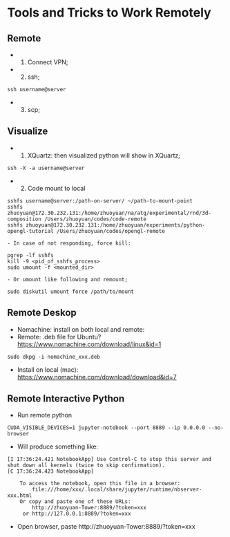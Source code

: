 # Tools and Tricks to Work Remotely

## Remote
- 1. Connect VPN;
- 2. ssh;
```
ssh username@server
```
- 3. scp;

## Visualize
- 1. XQuartz: then visualized python will show in XQuartz;
```
ssh -X -a username@server
```
- 2. Code mount to local
```
sshfs username@server:/path-on-server/ ~/path-to-mount-point
sshfs zhuoyuan@172.30.232.131:/home/zhuoyuan/na/atg/experimental/rnd/3d-composition /Users/zhuoyuan/codes/code-remote
sshfs zhuoyuan@172.30.232.131:/home/zhuoyuan/experiments/python-opengl-tutorial /Users/zhuoyuan/codes/opengl-remote
```
	- In case of not responding, force kill:
```
pgrep -lf sshfs
kill -9 <pid_of_sshfs_process>
sudo umount -f <mounted_dir>
```
	- Or umount like following and remount;
```
sudo diskutil umount force /path/to/mount
```

## Remote Deskop
- Nomachine: install on both local and remote:
- Remote: .deb file for Ubuntu? https://www.nomachine.com/download/linux&id=1
```
sudo dkpg -i nomachine_xxx.deb
```
- Install on local (mac): https://www.nomachine.com/download/download&id=7

## Remote Interactive Python
- Run remote python
```
CUDA_VISIBLE_DEVICES=1 jupyter-notebook --port 8889 --ip 0.0.0.0 --no-browser
```
- Will produce something like:
```
[I 17:36:24.421 NotebookApp] Use Control-C to stop this server and shut down all kernels (twice to skip confirmation).
[C 17:36:24.423 NotebookApp] 
    
    To access the notebook, open this file in a browser:
        file:///home/xxx/.local/share/jupyter/runtime/nbserver-xxx.html
    Or copy and paste one of these URLs:
        http://zhuoyuan-Tower:8889/?token=xxx
     or http://127.0.0.1:8889/?token=xxx
```
- Open browser, paste http://zhuoyuan-Tower:8889/?token=xxx 